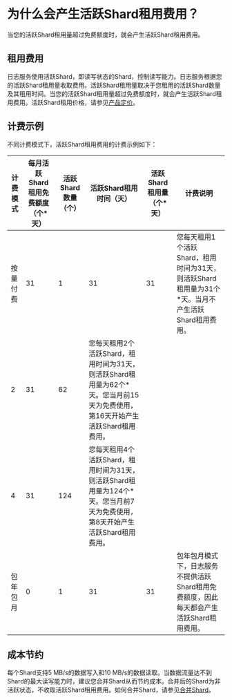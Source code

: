 # 为什么会产生活跃Shard租用费用？

当您的活跃Shard租用量超过免费额度时，就会产生活跃Shard租用费用。

## 租用费用

日志服务使用活跃Shard，即读写状态的Shard，控制读写能力。日志服务根据您的活跃Shard租用量收取费用。活跃Shard租用量取决于您租用的活跃Shard数量及其租用时间。当您的活跃Shard租用量超过免费额度时，就会产生活跃Shard租用费用。活跃Shard租用价格，请参见[产品定价](https://www.aliyun.com/price/product?spm=a2c4g.11186623.2.3.33042ac0OB53jF#/sls/detail/sls)。

## 计费示例

不同计费模式下，活跃Shard租用费用的计费示例如下：

|计费模式|每月活跃Shard租用免费额度（个\*天）|活跃Shard数量（个）|活跃Shard租用时间（天）|活跃Shard租用量（个\*天）|计费说明|
|----|---------------------|------------|--------------|----------------|----|
|按量付费|31|1|31|31|您每天租用1个活跃Shard，租用时间为31天，则活跃Shard租用量为31个\*天。当月不产生活跃Shard租用费用。|
|2|31|62|您每天租用2个活跃Shard，租用时间为31天，则活跃Shard租用量为62个\*天。您当月前15天为免费使用，第16天开始产生活跃Shard租用费用。|
|4|31|124|您每天租用4个活跃Shard，租用时间为31天，则活跃Shard租用量为124个\*天。您当月前7天为免费使用，第8天开始产生活跃Shard租用费用。|
|包年包月|0|1|31|31|包年包月模式下，日志服务不提供活跃Shard租用免费额度，因此每天都会产生活跃Shard租用费用。|

## 成本节约

每个Shard支持5 MB/s的数据写入和10 MB/s的数据读取。当数据流量达不到Shard的最大读写能力时，建议您合并Shard从而节约成本。合并后的Shard为非活跃状态，不收取活跃Shard租用费用。如何合并Shard，请参见[合并Shard](/cn.zh-CN/准备工作/管理Shard.md)。

